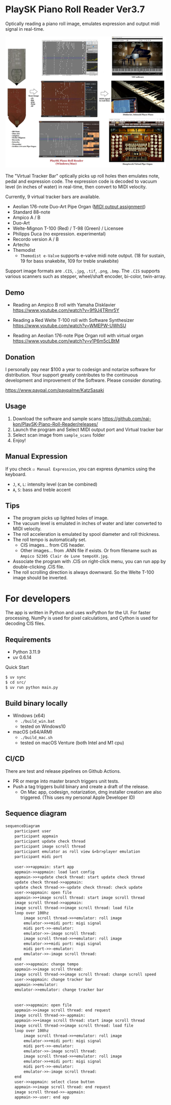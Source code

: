 # PlaySK Piano Roll Reader Ver3.7

Optically reading a piano roll image, emulates expression and output midi signal in real-time.

![Overall System](./assets/Overall_System.webp)

The "Virtual Tracker Bar" optically picks up roll holes then emulates note, pedal and expression code. The expression code is decoded to vacuum level (in inches of water) in real-time, then convert to MIDI velocity.

Currently, 9 virtual tracker bars are available.
- Aeolian 176-note Duo-Art Pipe Organ ([MIDI output assignment](https://playsk-aeolian176note-midi-assignment.pages.dev/))
- Standard 88-note
- Ampico A / B
- Duo-Art
- Welte-Mignon T-100 (Red) / T-98 (Green) / Licensee
- Philipps Duca (no expression. experimental)
- Recordo version A / B
- Artecho
- Themodist
    - `Themodist e-Valve` supports e-valve midi note output. (18 for sustain, 19 for bass snakebite, 109 for treble snakebite)

Support image formats are `.CIS`, `.jpg`, `.tif`, `.png`, `.bmp`. The `.CIS` supports various scanners such as stepper, wheel/shaft encoder, bi-color, twin-array.

## Demo

- Reading an Ampico B roll with Yamaha Disklavier  
    https://www.youtube.com/watch?v=9f9J4TRmr5Y

- Reading a Red Welte T-100 roll with Software Synthesizer  
    https://www.youtube.com/watch?v=WMEPW-UWhSU

- Reading an Aeolian 176-note Pipe Organ roll with virtual organ  
    https://www.youtube.com/watch?v=v1P6m5cLBtM

## Donation

I personally pay near $100 a year to codesign and notarize software for distribution. Your support greatly contributes to the continuous development and improvement of the Software. Please consider donating.

https://www.paypal.com/paypalme/KatzSasaki

## Usage

1. Download the software and sample scans
    https://github.com/nai-kon/PlaySK-Piano-Roll-Reader/releases/
2. Launch the program and Select MIDI output port and Virtual tracker bar
3. Select scan image from `sample_scans` folder
4. Enjoy!


## Manual Expression

If you check `☑ Manual Expression`, you can express dynamics using the keyboard.
* `J`, `K`, `L`: intensity level (can be combined)
* `A`, `S`: bass and treble accent


## Tips
* The program picks up lighted holes of image.
* The vacuum level is emulated in inches of water and later converted to MIDI velocity.
* The roll acceleration is emulated by spool diameter and roll thickness.
* The roll tempo is automatically set.
    * CIS images... from CIS header.
    * Other images... from .ANN file if exists. Or from filename such as `Ampico 52305 Clair de Lune tempoXX.jpg`.
* Associate the program with .CIS on right-click menu, you can run app by double-clicking .CIS file.
* The roll scrolling direction is always downward. So the Welte T-100 image should be inverted.

# For developers

The app is written in Python and uses wxPython for the UI. For faster processing, NumPy is used for pixel calculations, and Cython is used for decoding CIS files.

## Requirements

* Python 3.11.9
* uv 0.6.14

Quick Start
```
$ uv sync
$ cd src/
$ uv run python main.py
```

## Build binary locally

- Windows (x64)
    - `./build_win.bat`
    - tested on Windows10
- macOS (x64/ARM)
    - `./build_mac.sh`
    - tested on macOS Venture (both Intel and M1 cpu)


## CI/CD

There are test and release pipelines on Github Actions.
* PR or merge into master branch triggers unit tests.
* Push a tag triggers build binary and create a draft of the release. 
    * On Mac app, codesign, notarization, dmg installer creation are also triggered. (This uses my personal Apple Developer ID)

## Sequence diagram
```mermaid
sequenceDiagram
    participant user
    participant appmain
    participant update check thread
    participant image scroll thread
    participant emulator as roll view &<br>player emulation
    participant midi port

    user->>+appmain: start app
    appmain->>appmain: load last config
    appmain->>+update check thread: start update check thread
    update check thread->>appmain: 
    update check thread->>-update check thread: check update
    user->>appmain: open file
    appmain->>+image scroll thread: start image scroll thread
    image scroll thread->>appmain: 
    image scroll thread->>image scroll thread: load file
    loop over 100hz
        image scroll thread->>+emulator: roll image
        emulator->>+midi port: migi signal
        midi port->>-emulator: 
        emulator->>-image scroll thread: 
        image scroll thread->>+emulator: roll image
        emulator->>+midi port: migi signal
        midi port->>-emulator: 
        emulator->>-image scroll thread: 
    end
    user->>appmain: change tempo
    appmain->>image scroll thread: 
    image scroll thread->>image scroll thread: change scroll speed
    user->>appmain: change tracker bar
    appmain->>emulator: 
    emulator->>emulator: change tracker bar
    
    
    user->>appmain: open file
    appmain->>image scroll thread: end request
    image scroll thread->>-appmain: 
    appmain->>+image scroll thread: start image scroll thread
    image scroll thread->>image scroll thread: load file
    loop over 100hz
        image scroll thread->>+emulator: roll image
        emulator->>+midi port: migi signal
        midi port->>-emulator: 
        emulator->>-image scroll thread: 
        image scroll thread->>+emulator: roll image
        emulator->>+midi port: migi signal
        midi port->>-emulator: 
        emulator->>-image scroll thread: 
    end
    user->>appmain: select close button
    appmain->>image scroll thread: end request
    image scroll thread->>-appmain: 
    appmain->>-user: end app
```
